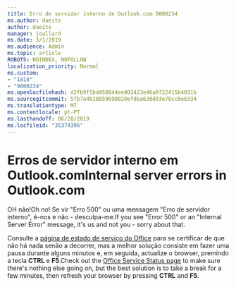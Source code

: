 ```yaml
---
title: Erro de servidor interno de Outlook.com 9000234
ms.author: daeite
author: daeite
manager: joallard
ms.date: 3/1/2019
ms.audience: Admin
ms.topic: article
ROBOTS: NOINDEX, NOFOLLOW
localization_priority: Normal
ms.custom:
- "1818"
- "9000234"
ms.openlocfilehash: d2fb9f5bd458844ee002423e46a8f22415b4031b
ms.sourcegitcommit: 5fb7a4b28859690020efdea630d03e70cc0e6334
ms.translationtype: MT
ms.contentlocale: pt-PT
ms.lasthandoff: 06/28/2019
ms.locfileid: "35374396"
---
```

# <a name="internal-server-errors-in-outlookcom"></a><span data-ttu-id="4e1ed-102">Erros de servidor interno em Outlook.com</span><span class="sxs-lookup"><span data-stu-id="4e1ed-102">Internal server errors in Outlook.com</span></span>

<span data-ttu-id="4e1ed-103">OH não!</span><span class="sxs-lookup"><span data-stu-id="4e1ed-103">Oh no!</span></span> <span data-ttu-id="4e1ed-104">Se vir "Erro 500" ou uma mensagem "Erro de servidor interno", é-nos e não - desculpa-me.</span><span class="sxs-lookup"><span data-stu-id="4e1ed-104">If you see "Error 500" or an "Internal Server Error" message, it's us and not you - sorry about that.</span></span>

<span data-ttu-id="4e1ed-105">Consulte a [página de estado de serviço do Office](https://portal.office.com/servicestatus) para se certificar de que não há nada senão a decorrer, mas a melhor solução consiste em fazer uma pausa durante alguns minutos e, em seguida, actualize o browser, premindo a tecla **CTRL** e **F5**.</span><span class="sxs-lookup"><span data-stu-id="4e1ed-105">Check out the [Office Service Status page](https://portal.office.com/servicestatus) to make sure there's nothing else going on, but the best solution is to take a break for a few minutes, then refresh your browser by pressing **CTRL** and **F5**.</span></span>